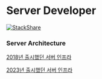 # Server Developer

[![StackShare](http://img.shields.io/badge/tech-stack-0690fa.svg?style=flat)](https://stackshare.io/ice2732/my-stack)

### Server Architecture

[2018년 출시했던 서버 인프라](https://github.com/ice2732/public/tree/master/architecture/2018/aws_2018.png)

[2023년 출시했던 서버 인프라](https://github.com/ice2732/public/tree/master/architecture/2023/aws_2023.png)
